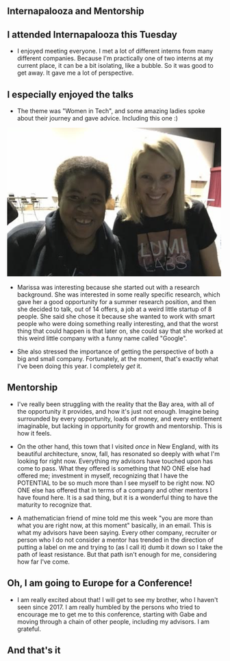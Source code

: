 ## Internapalooza and Mentorship

## I attended Internapalooza this Tuesday
- I enjoyed meeting everyone. I met a lot of different interns from many different companies.
  Because I'm practically one of two interns at my current place, it can be a bit isolating,
  like a bubble. So it was good to get away. It gave me a lot of perspective.
  
## I especially enjoyed the talks

- The theme was "Women in Tech", and some amazing ladies spoke about their journey and gave advice.
  Including this one :)
  
<img src="/images/melissa_m.png" width="500">

- Marissa was interesting because she started out with a research background. She was interested 
  in some really specific research, which gave her a good opportunity for a summer research position,
  and then she decided to talk, out of 14 offers, a job at a weird little startup of 8 people. 
  She said she chose it because she wanted to work with smart people who were doing something really
  interesting, and that the worst thing that could happen is that later on, she could say that she 
  worked at this weird little company with a funny name called "Google". 
  
- She also stressed the importance of getting the perspective of both a big and small company.
  Fortunately, at the moment, that's exactly what I've been doing this year. I completely *get* it. 
  
## Mentorship

- I've really been struggling with the reality that the Bay area, with all of the opportunity it provides,
  and how it's just not enough. Imagine being surrounded by every opportunity, loads of money, and every
  entitlement imaginable, but lacking in opportunity for growth and mentorship. This is how it feels. 
  
- On the other hand, this town that I visited *once* in New England, with its beautiful architecture,
  snow, fall, has resonated so deeply with what I'm looking for right now. Everything my advisors have 
  touched upon has come to pass. What they offered is something that NO ONE else had offered me;
  investment in myself, recognizing that I have the POTENTIAL to be so much more than I see myself to
  be right now. NO ONE else has offered that in terms of a company and other mentors I have found here.
  It is a sad thing, but it is a wonderful thing to have the maturity to recognize that. 
  
- A mathematician friend of mine told me this week "you are more than what you are right now, at this 
  moment" basically, in an email. This is what my advisors have been saying. Every other company, recruiter
  or person who I do not consider a mentor has trended in the direction of putting a label on me and trying
  to (as I call it) dumb it down so I take the path of least resistance. But that path isn't enough for me,
  considering how far I've come. 
  

## Oh, I am going to Europe for a Conference!

- I am really excited about that! I will get to see my brother, who I haven't seen since 2017. 
  I am really humbled by the persons who tried to encourage me to get me to this conference, starting with
  Gabe and moving through a chain of other people, including my advisors. I am grateful.
  
## And that's it
  
